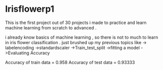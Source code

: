 # Irisflowerp1

This is the first project out of 30 projects i made to practice and learn machine learning 
from scratch to advanced . 

i already know basics of machine learning , so there is not to much to learn in 
iris flower classification . just brushed up my previous topics like 
-> labelencoding
->standardscaler
->Train_test_split
->fitting a model 
->Evaluating Accuracy 

Accuracy of train data = 0.958
Accuracy of test data = 0.93333
